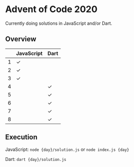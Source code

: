 # Advent of Code 2020

Currently doing solutions in JavaScript and/or Dart.

## Overview

|     | JavaScript | Dart |
| --- | ---------- | ---- |
| 1   | ✓          |      |
| 2   | ✓          |      |
| 3   | ✓          |      |
| 4   |            | ✓    |
| 5   |            | ✓    |
| 6   |            | ✓    |
| 7   |            | ✓    |
| 8   |            | ✓    |

## Execution

JavaScript: `node {day}/solution.js` or `node index.js {day}`

Dart: `dart {day}/solution.js`
